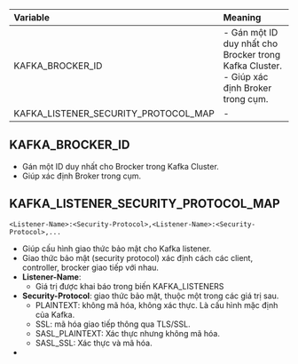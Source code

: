 
| Variable                             | Meaning                                                                                     |
| :----------------------------------- | :------------------------------------------------------------------------------------------ |
| KAFKA_BROCKER_ID                     | - Gán một ID duy nhất cho Brocker trong Kafka Cluster.<br>- Giúp xác định Broker trong cụm. |
| KAFKA_LISTENER_SECURITY_PROTOCOL_MAP | -                                                                                           |
## KAFKA_BROCKER_ID
- Gán một ID duy nhất cho Brocker trong Kafka Cluster.
- Giúp xác định Broker trong cụm.
## KAFKA_LISTENER_SECURITY_PROTOCOL_MAP

`<Listener-Name>:<Security-Protocol>,<Listener-Name>:<Security-Protocol>,...`
- Giúp cấu hình giao thức bảo mật cho Kafka listener.
- Giao thức bảo mật (security protocol) xác định cách các client, controller, brocker giao tiếp với nhau.
- **Listener-Name**:
	- Giá trị được khai báo trong biến KAFKA_LISTENERS
- **Security-Protocol**: giao thức bảo mật, thuộc một trong các giá trị sau.
	- PLAINTEXT: không mã hóa, không xác thực. Là cấu hình mặc định của Kafka.
	- SSL: mã hóa giao tiếp thông qua TLS/SSL.
	- SASL_PLAINTEXT: Xác thực nhưng không mã hóa.
	- SASL_SSL: Xác thực và mã hóa.
- 